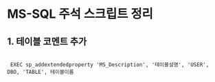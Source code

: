 # MS-SQL 주석 스크립트 정리
## 1. 테이블 코멘트 추가
<pre>
<code>
 EXEC sp_addextendedproperty 'MS_Description', '테이블설명', 'USER', DBO, 'TABLE', 테이블이름
</code>
</pre>

